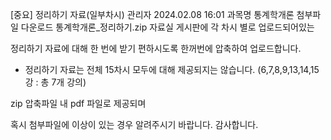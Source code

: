 [중요] 정리하기 자료(일부차시)	관리자	2024.02.08 16:01
과목명	통계학개론
첨부파일 다운로드
통계학개론_정리하기.zip
자료실 게시판에 각 차시 별로 업로드되어있는

정리하기 자료에 대해 한 번에 받기 편하시도록 한꺼번에 압축하여 업로드합니다.

* 정리하기 자료는 전체 15차시 모두에 대해 제공되지는 않습니다. (6,7,8,9,13,14,15강 : 총 7개 강의)



zip 압축파일 내 pdf 파일로 제공되며 



혹시 첨부파일에 이상이 있는 경우 알려주시기 바랍니다. 감사합니다.